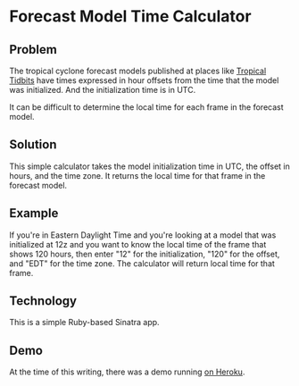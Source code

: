 # Forecast Model Time Calculator

## Problem

The tropical cyclone forecast models published at places like [Tropical Tidbits](http://tropicaltidbits.com) have times expressed in hour offsets from the time that the model was initialized.  And the initialization time is in UTC.

It can be difficult to determine the local time for each frame in the forecast model.

## Solution

This simple calculator takes the model initialization time in UTC, the offset in hours, and the time zone.  It returns the local time for that frame in the forecast model.

## Example

If you're in Eastern Daylight Time and you're looking at a model that was initialized at 12z and you want to know the local time of the frame that shows 120 hours, then enter "12" for the initialization, "120" for the offset, and "EDT" for the time zone.  The calculator will return local time for that frame.

## Technology

This is a simple Ruby-based Sinatra app.

## Demo

At the time of this writing, there was a demo running [on Heroku](https://forecast-model-time-calculator.herokuapp.com).
